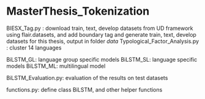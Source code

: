 # MasterThesis_Tokenization

BIESX_Tag.py : download train, text, develop datasets from UD framework using flair.datasets, and add boundary tag and generate train, text, develop datasets for this thesis, output in folder *data*
Typological_Factor_Analysis.py : cluster 14 languages 

BiLSTM_GL: language group specific models
BiLSTM_SL: language specific models
BiLSTM_ML: multilingual model

BiLSTM_Evaluation.py: evaluation of the results on test datasets

functions.py: define class BiLSTM, and other helper functions
